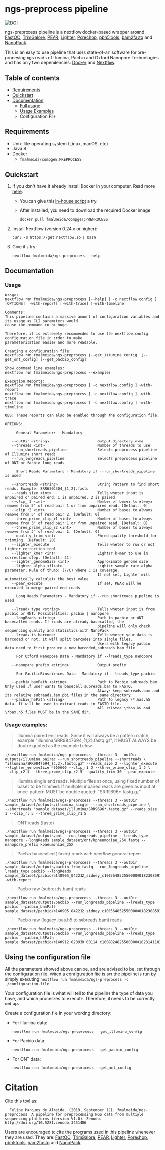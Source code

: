 # ngs-preprocess pipeline

[![DOI](https://zenodo.org/badge/DOI/10.5281/zenodo.3451406.svg)](https://doi.org/10.5281/zenodo.3451406)

ngs-preprocess pipeline is a nextflow docker-based wrapper around [FastQC](https://www.bioinformatics.babraham.ac.uk/projects/fastqc/), [TrimGalore](https://github.com/FelixKrueger/TrimGalore), [PEAR](https://cme.h-its.org/exelixis/web/software/pear/), [Lighter](https://github.com/mourisl/Lighter), [Porechop](https://github.com/rrwick/Porechop), [pbh5tools](https://github.com/PacificBiosciences/pbh5tools/blob/master/doc/index.rst), [bam2fastq](https://github.com/PacificBiosciences/bam2fastx) and [NanoPack](https://github.com/wdecoster/nanopack).

This is an easy to use pipeline that uses state-of-art software for pre-procesing ngs reads of Illumina, Pacbio and Oxford Nanopore Technologies and has only two dependencies: [Docker](https://www.docker.com/) and [Nextflow](https://github.com/nextflow-io/nextflow).

## Table of contents

* [Requirements](https://github.com/fmalmeida/ngs-preprocess#requirements)
* [Quickstart](https://github.com/fmalmeida/ngs-preprocess#quickstart)
* [Documentation](https://github.com/fmalmeida/ngs-preprocess#documentation)
  * [Full usage](https://github.com/fmalmeida/ngs-preprocess#usage)
  * [Usage Examples](https://github.com/fmalmeida/ngs-preprocess#usage-examples)
  * [Configuration File](https://github.com/fmalmeida/ngs-preprocess#using-the-configuration-file)

## Requirements

* Unix-like operating system (Linux, macOS, etc)
* Java 8
* Docker
  * `fmalmeida/compgen:PREPROCESS`

## Quickstart

1. If you don't have it already install Docker in your computer. Read more [here](https://docs.docker.com/).
    * You can give this [in-house script](https://github.com/fmalmeida/bioinfo/blob/master/dockerfiles/docker_install.sh) a try.
    * After installed, you need to download the required Docker image

          docker pull fmalmeida/compgen:PREPROCESS

2. Install Nextflow (version 0.24.x or higher):

       curl -s https://get.nextflow.io | bash

3. Give it a try:

       nextflow fmalmeida/ngs-preprocess --help

## Documentation

### Usage

    Usage:
    nextflow run fmalmeida/ngs-preprocess [--help] [ -c nextflow.config ] [OPTIONS] [-with-report] [-with-trace] [-with-timeline]

    Comments:
    This pipeline contains a massive amount of configuration variables and its usage as CLI parameters would
    cause the command to be huge.

    Therefore, it is extremely recommended to use the nextflow.config configuration file in order to make
    parameterization easier and more readable.

    Creating a configuration file:
    nextflow run fmalmeida/ngs-preprocess [--get_illumina_config] [--get_ont_config] [--get_pacbio_config]

    Show command line examples:
    nextflow run fmalmeida/ngs-preprocess --examples

    Execution Reports:
    nextflow run fmalmeida/ngs-preprocess [ -c nextflow.config ] -with-report
    nextflow run fmalmeida/ngs-preprocess [ -c nextflow.config ] -with-trace
    nextflow run fmalmeida/ngs-preprocess [ -c nextflow.config ] -with-timeline

    OBS: These reports can also be enabled through the configuration file.

    OPTIONS:

         General Parameters - Mandatory

       --outDir <string>                      Output directory name
       --threads <int>                        Number of threads to use
       --run_shortreads_pipeline              Selects preprocess pipeline of Illumina short reads
       --run_longreads_pipeline               Selects preprocess pipeline of ONT or Pacbio long reads

         Short Reads Parameters - Mandatory if --run_shortreads_pipeline is used

       --shortreads <string>                  String Pattern to find short reads. Example: SRR6307304_{1,2}.fastq
       --reads_size <int>                     Tells wheter input is unpaired or paired end. 1 is unpaired. 2 is paired
       --clip_r1 <int>                        Number of bases to always remove from 5' of read pair 1 or from unpaired read. [Default: 0]
       --clip_r2 <int>                        Number of bases to always remove from 5' of read pair 2. [Default: 0]
       --three_prime_clip_r1 <int>            Number of bases to always remove from 3' of read pair 1 or from unpaired read. [Default: 0]
       --three_prime_clip_r2 <int>            Number of bases to always remove from 3' of read pair 2. [Default: 0]
       --quality_trim <int>                   Phred quality threshold for trimming. [Default: 20]
       --lighter_execute                      Tells wheter to run or not Lighter correction tool
       --lighter_kmer <int>                   Lighter k-mer to use in correction step. [Default: 21]
       --lighter_genomeSize <int>             Approximate genome size
       --lighter_alpha <float>                Lighter sample rate alpha parameter. Rule of thumb: (7/C) where C is coverage.
                                              If not set, Lighter will automatically calculate the best value
       --pear_execute                         If set, PEAR will be executed to merge paired end reads

         Long Reads Parameters - Mandatory if --run_shortreads_pipeline is used

       --lreads_type <string>                 Tells wheter input is from pacbio or ONT. Possibilities: pacbio | nanopore
       --longReads <string>                   Path to pacbio or ONT basecalled reads. If reads are already basecalled, the
                                              pipeline will only check sequencing quality and statistics with NanoPack
       --lreads_is_barcoded                   Tells wheter your data is barcoded or not. It will split barcodes into single files.
                                              Users with legacy pacbio data need to first produce a new barcoded_subreads.bam file.

         For Oxford Nanopore Data - Mandatory if --lreads_type nanopore

       --nanopore_prefix <string>             Output prefix

         For PacificBiosciences Data - Mandatory if --lreads_type pacbio

       --pacbio_bamPath <string>              Path to Pacbio subreads.bam. Only used if user wants to basecall subreads.bam to FASTQ.
                                              Always keep subreads.bam and its relative subreads.bam.pbi files in the same directory
       --pacbio_h5Path <string>               Path to legacy \*.bas.h5 data. It will be used to extract reads in FASTQ file.
                                              All related \*bas.h5 and \*bax.h5 files MUST be in the SAME dir.

### Usage examples:

> Illumina paired end reads. Since it will always be a pattern match, example "illumina/SRR9847694_{1,2}.fastq.gz", it MUST ALWAYS be double quoted as the example below.

    ./nextflow run fmalmeida/ngs-preprocess --threads 3 --outDir outputs/illumina_paired --run_shortreads_pipeline --shortreads \
    "illumina/SRR9847694_{1,2}.fastq.gz" --reads_size 2 --lighter_execute --lighter_genomeSize 4600000 --clip_r1 5 --three_prime_clip_r1 5 \
    --clip_r2 5 --three_prime_clip_r2 5 --quality_trim 30 --pear_execute

> Illumina single end reads. Multiple files at once, using fixed number of bases to be trimmed. If multiple unpaired reads are given as input at once, pattern MUST be double quoted: "SRR9696*.fastq.gz"

    ./nextflow run fmalmeida/ngs-preprocess --threads 3 --outDir sample_dataset/outputs/illumina_single --run_shortreads_pipeline \
    --shortreads "sample_dataset/illumina/SRR9696*.fastq.gz" --reads_size 1 --clip_r1 5 --three_prime_clip_r1 5

> ONT reads (fastq)

    ./nextflow run fmalmeida/ngs-preprocess --threads 3 --outDir sample_dataset/outputs/ont --run_longreads_pipeline --lreads_type nanopore --longReads sample_dataset/ont/kpneumoniae_25X.fastq --nanopore_prefix kpneumoniae_25X

> Pacbio basecalled (.fastq) reads with nextflow general report

    ./nextflow run fmalmeida/ngs-preprocess --threads 3 --outDir sample_dataset/outputs/pacbio_from_fastq --run_longreads_pipeline --lreads_type pacbio --longReads sample_dataset/pacbio/m140905_042212_sidney_c100564852550000001823085912221377_s1_X0.subreads.fastq -with-report

> Pacbio raw (subreads.bam) reads

    ./nextflow run fmalmeida/ngs-preprocess --threads 3 --outDir sample_dataset/outputs/pacbio --run_longreads_pipeline --lreads_type pacbio --pacbio_bamPath sample_dataset/pacbio/m140905_042212_sidney_c100564852550000001823085912221377_s1_X0.subreads.bam

> Pacbio raw (legacy .bas.h5 to subreads.bam) reads

    ./nextflow run fmalmeida/ngs-preprocess --threads 3 --outDir sample_dataset/outputs/pacbio --run_longreads_pipeline --lreads_type pacbio --pacbio_h5Path sample_dataset/pacbio/m140912_020930_00114_c100702482550000001823141103261590_s1_p0.1.bas.h5

## Using the configuration file

All the parameters showed above can be, and are advised to be, set through the configuration file. When a configuration file is set the pipeline is run by simply executing `nextflow run fmalmeida/ngs-preprocess -c ./configuration-file`

Your configuration file is what will tell to the pipeline the type of data you have, and which processes to execute. Therefore, it needs to be correctly set up.

Create a configuration file in your working directory:

* For Illumina data:

      nextflow run fmalmeida/ngs-preprocess --get_illumina_config

* For Pacbio data:

      nextflow run fmalmeida/ngs-preprocess --get_pacbio_config

* For ONT data:

      nextflow run fmalmeida/ngs-preprocess --get_ont_config

# Citation

Cite this tool as:

      Felipe Marques de Almeida. (2019, September 19). fmalmeida/ngs-preprocess: A pipeline for preprocessing NGS data from multiple sequencing platforms (Version V1.0). Zenodo. http://doi.org/10.5281/zenodo.3451406

Users are encouraged to cite the programs used in this pipeline whenever they are used. They are: [FastQC](https://www.bioinformatics.babraham.ac.uk/projects/fastqc/), [TrimGalore](https://github.com/FelixKrueger/TrimGalore), [PEAR](https://cme.h-its.org/exelixis/web/software/pear/), [Lighter](https://github.com/mourisl/Lighter), [Porechop](https://github.com/rrwick/Porechop), [pbh5tools](https://github.com/PacificBiosciences/pbh5tools/blob/master/doc/index.rst), [bam2fastq](https://github.com/PacificBiosciences/bam2fastx) and [NanoPack](https://github.com/wdecoster/nanopack).
